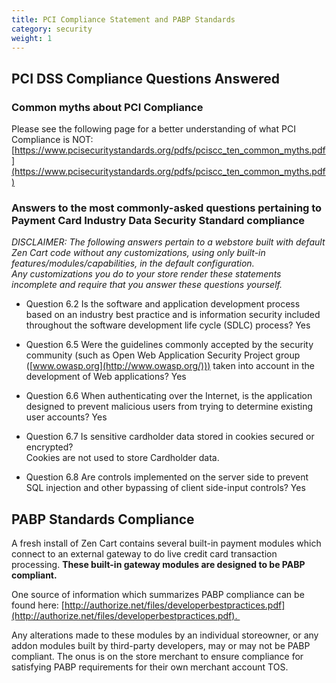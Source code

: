 ```yaml
---
title: PCI Compliance Statement and PABP Standards
category: security
weight: 1
---
```


<div class="article cms_clear restore postcontainer" id="yui-gen1">

## PCI DSS Compliance Questions Answered

### Common myths about PCI Compliance

Please see the following page for a better understanding of what PCI Compliance is NOT:  [https://www.pcisecuritystandards.org/pdfs/pciscc_ten_common_myths.pdf](https://www.pcisecuritystandards.org/pdfs/pciscc_ten_common_myths.pdf)  

### Answers to the most commonly-asked questions pertaining to Payment Card Industry Data Security Standard compliance

<i>DISCLAIMER: The following answers pertain to a webstore built with default Zen Cart code without any customizations, using only built-in features/modules/capabilities, in the default configuration.  
Any customizations you do to your store render these statements incomplete and require that you answer these questions yourself.  </i>

*  Question 6.2 Is the software and application development process based on an industry best practice and is information security included throughout the software development life cycle (SDLC) process?
    Yes  

*   Question 6.5 Were the guidelines commonly accepted by the security community (such as Open Web Application Security Project group ([www.owasp.org](http://www.owasp.org/))) taken into account in the development of Web applications?
    Yes  

*   Question 6.6 When authenticating over the Internet, is the application designed to prevent malicious users from trying to determine existing user accounts?
    Yes  

*   Question 6.7 Is sensitive cardholder data stored in cookies secured or encrypted?  
    Cookies are not used to store Cardholder data.  

*   Question 6.8 Are controls implemented on the server side to prevent SQL injection and other bypassing of client side-input controls?
    Yes

## PABP Standards Compliance

A fresh install of Zen Cart contains several built-in payment modules which connect to an external gateway to do live credit card transaction processing. **These built-in gateway modules are designed to be PABP compliant.**  

One source of information which summarizes PABP compliance can be found here: [http://authorize.net/files/developerbestpractices.pdf](http://authorize.net/files/developerbestpractices.pdf).   

Any alterations made to these modules by an individual storeowner, or any addon modules built by third-party developers, may or may not be PABP compliant. The onus is on the store merchant to ensure compliance for satisfying PABP requirements for their own merchant account TOS.

